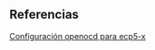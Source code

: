 ## Referencias

[Configuración openocd para ecp5-x](https://github.com/f32c/f32c/tree/master/rtl/proj/lattice/programmer/openocd/ulx3s)

